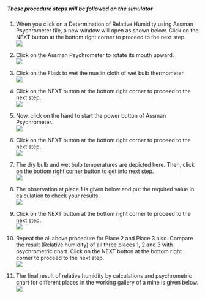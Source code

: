 ##### These procedure steps will be followed on the simulator

1. When you click on a Determination of Relative Humidity using Assman Psychrometer file, a new window will open as shown below. Click on the NEXT button at the bottom right corner to proceed to the next step.<br>
<img src="images/rh1.png"><br>

2. Click on the Assman Psychrometer to rotate its mouth upward. <br>
<img src="images/rh2.png"><br>

3. Click on the Flask to wet the muslin cloth of wet bulb thermometer. <br>
<img src="images/rh3.png"><br>

4. Click on the NEXT button at the bottom right corner to proceed to the next step.<br>
<img src="images/rh4.png"><br>

5. Now, click on the hand to start the power button of Assman Psychrometer.<br>
<img src="images/rh5.png"><br>

6. Click on the NEXT button at the bottom right corner to proceed to the next step.<br>
<img src="images/rh6.png"><br>

7. The dry bulb and wet bulb temperatures are depicted here. Then, click on the bottom right corner button to get into next step.<br>
<img src="images/rh7.png"><br>

8. The observation at place 1 is given below and put the required value in calculation to check your results. <br>
<img src="images/rh8.png"><br>

9. Click on the NEXT button at the bottom right corner to proceed to the next step.<br>
<img src="images/rh9.png"><br>

10. Repeat the all above procedure for Place 2 and Place 3 also. Compare the result (Relative humidity) of all three places 1, 2 and 3 with psychrometric chart. Click on the NEXT button at the bottom right corner to proceed to the next step.<br>
<img src="images/rh10.png"><br>
 
11.	The final result of relative humidity by calculations and psychrometric chart for different places in the working gallery of a mine is given below.<br>
<img src="images/rh11.png"><br>
